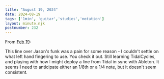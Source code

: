 ```yaml
---
title: "August 19, 2024"
date: 2024-08-19
tags: ['1min', 'guitar','studies','notation']
layout: minute.njk
postnumber: 232
---	
```


From [Feb 19](https://www.listenfaster.com/main/50/):

This line over Jason's funk was a pain for some reason - I couldn't settle on what left hand fingering to use. You check it out. Still learning TidalCycles, and playing with how I might deploy a line from Tidal in sync with Ableton. It seems I need to anticipate either an 1/8th or a 1/4 note, but it doesn't seem consistent.
